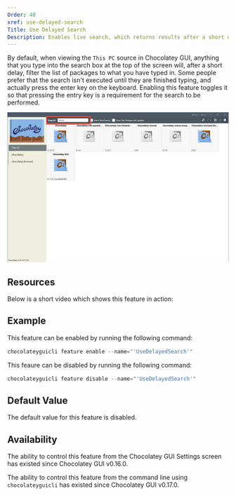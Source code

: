 ```yaml
---
Order: 40
xref: use-delayed-search
Title: Use Delayed Search
Description: Enables live search, which returns results after a short delay without clicking the search button.
---
```


By default, when viewing the `This PC` source in Chocolatey GUI, anything that you type into the search box at the top
of the screen will, after a short delay, filter the list of packages to what you have typed in.  Some people prefer that
the search isn't executed until they are finished typing, and actually press the enter key on the keyboard.  Enabling
this feature toggles it so that pressing the entry key is a requirement for the search to be performed.

![Use Delayed Search Enabled](/assets/images/chocolatey-gui/feature_use_delayed_search_enabled.png "Use Delayed Search Enabled")

## Resources

Below is a short video which shows this feature in action:

## Example

This feature can be enabled by running the following command:

```powershell
chocolateyguicli feature enable --name="'UseDelayedSearch'"
```

This feaure can be disabled by running the following command:

```powershell
chocolateyguicli feature disable --name="'UseDelayedSearch'"
```

## Default Value

The default value for this feature is disabled.

## Availability

The ability to control this feature from the Chocolatey GUI Settings screen has existed since Chocolatey GUI v0.16.0.

The ability to control this feature from the command line using `chocolateyguicli` has existed since Chocolatey GUI
v0.17.0.

